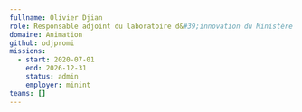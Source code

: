 ```yaml
---
fullname: Olivier Djian
role: Responsable adjoint du laboratoire d&#39;innovation du Ministère de l&#39;Intérieur
domaine: Animation
github: odjpromi
missions:
  - start: 2020-07-01
    end: 2026-12-31
    status: admin
    employer: minint
teams: []
---
```

